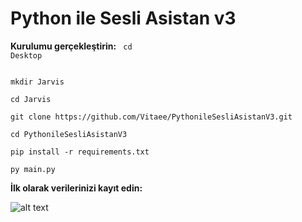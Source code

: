 # Python ile Sesli Asistan v3


**Kurulumu gerçekleştirin:**
<code>
cd Desktop</code>

<code>
mkdir Jarvis
</code>

<code>
cd Jarvis
</code>

<code>
git clone https://github.com/Vitaee/PythonileSesliAsistanV3.git
</code>


<code>
cd PythonileSesliAsistanV3
</code>


<code>
pip install -r requirements.txt
</code>


<code>
py main.py
</code>


**İlk olarak verilerinizi kayıt edin:**

![alt text](https://i.hizliresim.com/ETSnyQ.png)



